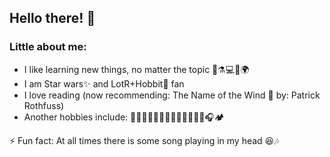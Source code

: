 ## Hello there! 👋

### Little about me:
- I like learning new things, no matter the topic 🧬⚗💻📸🌍
- I am Star wars✨ and LotR+Hobbit💍 fan 
- I love reading (now recommending: The Name of the Wind 💛 by: Patrick Rothfuss)
- Another hobbies include: 🧗🏻‍♀️🏃🏻‍♀️🚵🏻‍♀️👩🏻‍💻🎹🎧🏕

⚡ Fun fact: At all times there is some song playing in my head 😆🎶

<!--
**angie357/angie357** is a ✨ _special_ ✨ repository because its `README.md` (this file) appears on your GitHub profile.

Here are some ideas to get you started:

- 🔭 I’m currently working on ...
- 🌱 I’m currently learning ...
- 👯 I’m looking to collaborate on ...
- 🤔 I’m looking for help with ...
- 💬 Ask me about ...
- 📫 How to reach me: ...
- 😄 Pronouns: ...
- ⚡ Fun fact: ...
-->
